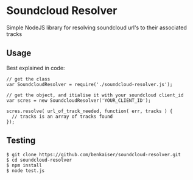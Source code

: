 Soundcloud Resolver
===================

Simple NodeJS library for resolving soundcloud url's to their associated tracks

Usage
-----

Best explained in code:

```
// get the class
var SoundcloudResolver = require('./soundcloud-resolver.js');

// get the object, and itialise it with your soundcloud client_id
var scres = new SoundcloudResolver('YOUR_CLIENT_ID');

scres.resolve( url_of_track_needed, function( err, tracks ) {
  // tracks is an array of tracks found
});
```

Testing
-------
```
$ git clone https://github.com/benkaiser/soundcloud-resolver.git
$ cd soundcloud-resolver
$ npm install
$ node test.js
```
